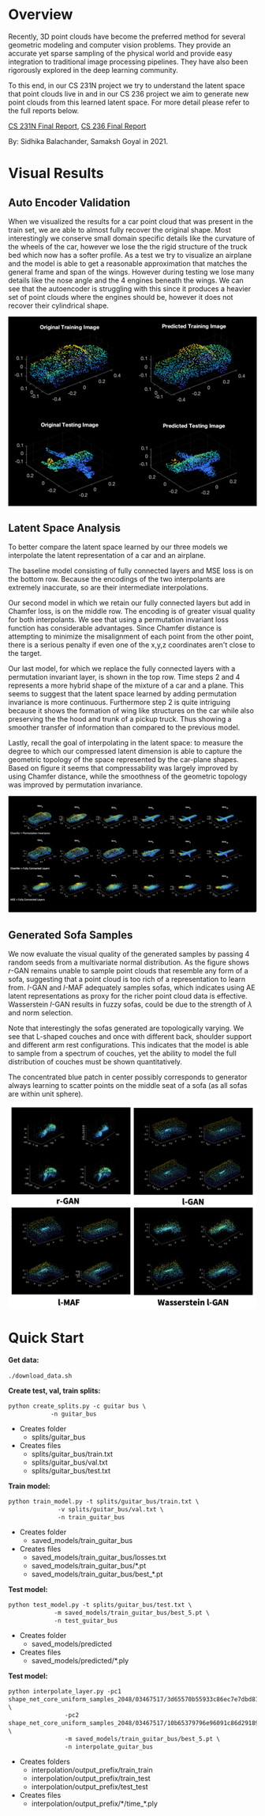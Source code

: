 
# Overview
Recently, 3D point clouds have become the preferred method for several geometric modeling and computer vision problems. They provide an accurate yet sparse sampling of the physical world and provide easy integration to traditional image processing pipelines. They have also been rigorously explored in the deep learning community.

To this end, in our CS 231N project we try to understand the latent space that point clouds live in and in our CS 236 project we aim to generate new point clouds from this learned latent space. For more detail please refer to the full reports below.

[CS 231N Final Report](pdf_folder/CS231N_FinalReport.pdf), [CS 236 Final Report](pdf_folder/CS236_Project_Final_Report.pdf)

By: Sidhika Balachander, Samaksh Goyal in 2021.

<!-- # Layout

AE_models folder -- folder with different AE models

**create_splits.py :**
- split data into train, val, and test
- inputs: 
	- file with list of human readable objects to include in data, name
- outputs: 
	- splits/name/file of list of paths to training examples
	- splits/name/file of list of paths to val examples
	- splits/name/file of list of paths to test examples

**train_model.py:**
- trains AE model
- inputs: 
	- path to file with train paths
	- path to file with val paths
	- name
- outputs: 
	- saved_models/name/models saved every 100 epochs
	- saved_models/name/models saved after best epoch
                              
**test_model.py** 
- tests AE model
- inputs: 
	- path to file with test paths
	- name
- outputs: 
	- predicted/name/ply files for test examples
               
**interpolate_layer.py** 
- interpolation
- inputs: 
	- path to folder with decoded training examples
	- path to folder with decoded testing examples
	- model
	- output_prefix
-  outputs: 
	- interpolation/output_prefix/train_train folder for interpolated decoded output
	- interpolation/output_prefix/train_test folder for interpolated decoded output
	- interpolation/output_prefix/test_test folder for interpolated decoded output
               
**PointCloudDataset.py** 
- input to dataloader
- inputs: 
- outputs: 


# Progress:
# Starting from scratch, building autoencoder
 -->

# Visual Results

## Auto Encoder Validation

When we visualized the results for a car point cloud that was present in the train set, we are able to almost fully recover the original shape. Most interestingly we conserve small domain specific details like the curvature of the wheels of the car, however we lose the the rigid structure of the truck bed which now has a softer profile. As a test we try to visualize an airplane and the model is able to get a reasonable approximation that matches the general frame and span of the wings. However during testing we lose many details like the nose angle and the 4 engines beneath the wings. We can see that the autoencoder is struggling with this since it produces a heavier set of point clouds where the engines should be, however it does not recover their cylindrical shape.

![Auto Encoder Validation](pdf_folder/AEvalidation.png)

## Latent Space Analysis

To better compare the latent space learned by our three models we interpolate the latent representation of a car and an airplane.

The baseline model consisting of fully connected layers and MSE loss is on the bottom row. Because the encodings of the two interpolants are extremely inaccurate, so are their intermediate interpolations.

Our second model in which we retain our fully connected layers but add in Chamfer loss, is on the middle row. The encoding is of greater visual quality for both interpolants. We see that using a permutation invariant loss function has considerable advantages. Since Chamfer distance is attempting to minimize the misalignment of each point from the other point, there is a serious penalty if even one of the x,y,z coordinates aren't close to the target. 

Our last model, for which we replace the fully connected layers with a permutation invariant layer, is shown in the top row. Time steps 2 and 4 represents a more hybrid shape of the mixture of a car and a plane. This seems to suggest that the latent space learned by adding permutation invariance is more continuous. Furthermore step 2 is quite intriguing because it shows the formation of wing like structures on the car while also preserving the the hood and trunk of a pickup truck. Thus showing a smoother transfer of information than compared to the previous model.

Lastly, recall the goal of interpolating in the latent space: to measure the degree to which our compressed latent dimension is able to capture the geometric topology of the space represented by the car-plane shapes. Based on figure it seems that compressability was largely improved by using Chamfer distance, while the smoothness of the geometric topology was improved by permutation invariance.

![Latent Space Analysis](pdf_folder/interpolations.png)

## Generated Sofa Samples

We now evaluate the visual quality of the generated samples by passing 4 random seeds from a multivariate normal distribution. As the figure shows $r$-GAN remains unable to sample point clouds that resemble any form of a sofa, suggesting that a point cloud is too rich of a representation to learn from. $l$-GAN and $l$-MAF adequately samples sofas, which indicates using AE latent representations as proxy for the richer point cloud data is effective. Wasserstein $l$-GAN results in fuzzy sofas, could be due to the strength of $\lambda$ and norm selection.

Note that interestingly the sofas generated are topologically varying. We see that L-shaped couches and once with different back, shoulder support and different arm rest configurations. This indicates that the model is able to sample from a spectrum of couches, yet the ability to model the full distribution of couches must be shown quantitatively.

The concentrated blue patch in center possibly corresponds to generator always learning to scatter points on the middle seat of a sofa (as all sofas are within unit sphere).

![Generated Safa Samples](pdf_folder/generated_sofas.png)

# Quick Start

**Get data:**

`./download_data.sh`

**Create test, val, train splits:**
```
python create_splits.py -c guitar bus \
			-n guitar_bus
```
- Creates folder 
	- splits/guitar_bus
- Creates files 
	- splits/guitar_bus/train.txt
	- splits/guitar_bus/val.txt
	- splits/guitar_bus/test.txt

**Train model:**
```
python train_model.py -t splits/guitar_bus/train.txt \
		      -v splits/guitar_bus/val.txt \
		      -n train_guitar_bus
```
- Creates folder 
	- saved_models/train_guitar_bus
- Creates files 
	- saved_models/train_guitar_bus/losses.txt
	- saved_models/train_guitar_bus/\*.pt
	- saved_models/train_guitar_bus/best_\*.pt 

**Test model:**
```
python test_model.py -t splits/guitar_bus/test.txt \
		     -m saved_models/train_guitar_bus/best_5.pt \
		     -n test_guitar_bus
```
- Creates folder 
	- saved_models/predicted
- Creates files 
	- saved_models/predicted/\*.ply


**Test model:**
```
python interpolate_layer.py -pc1 shape_net_core_uniform_samples_2048/03467517/3d65570b55933c86ec7e7dbd8120b3cb.ply \
			    -pc2 shape_net_core_uniform_samples_2048/03467517/10b65379796e96091c86d29189611a06.ply \
			    -m saved_models/train_guitar_bus/best_5.pt \
			    -n interpolate_guitar_bus
```
- Creates folders 
	- interpolation/output_prefix/train_train
	- interpolation/output_prefix/train_test
	- interpolation/output_prefix/test_test
- Creates files
	- interpolation/output_prefix/\*/time_\*.ply
